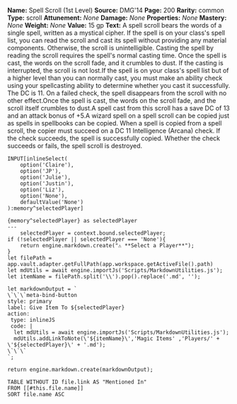 **Name:** Spell Scroll (1st Level)
**Source:** DMG'14
**Page:** 200
**Rarity:** common
**Type:** scroll
**Attunement:** _None_
**Damage:** _None_
**Properties:** _None_
**Mastery:** _None_
**Weight:** _None_
**Value:** 15 gp
**Text:** A spell scroll bears the words of a single spell, written as a mystical cipher. If the spell is on your class's spell list, you can read the scroll and cast its spell without providing any material components. Otherwise, the scroll is unintelligible. Casting the spell by reading the scroll requires the spell's normal casting time. Once the spell is cast, the words on the scroll fade, and it crumbles to dust. If the casting is interrupted, the scroll is not lost.If the spell is on your class's spell list but of a higher level than you can normally cast, you must make an ability check using your spellcasting ability to determine whether you cast it successfully. The DC is 11. On a failed check, the spell disappears from the scroll with no other effect.Once the spell is cast, the words on the scroll fade, and the scroll itself crumbles to dust.A spell cast from this scroll has a save DC of 13 and an attack bonus of +5.A wizard spell on a spell scroll can be copied just as spells in spellbooks can be copied. When a spell is copied from a spell scroll, the copier must succeed on a DC 11 Intelligence (Arcana) check. If the check succeeds, the spell is successfully copied. Whether the check succeeds or fails, the spell scroll is destroyed.

```meta-bind
INPUT[inlineSelect(
	option('Claire'), 
	option('JP'), 
	option('Julie'), 
	option('Justin'), 
	option('Liz'), 
	option('None'), 
	defaultValue('None')
):memory^selectedPlayer]
```

```meta-bind-js-view
{memory^selectedPlayer} as selectedPlayer
---
	selectedPlayer = context.bound.selectedPlayer;
if (!selectedPlayer || selectedPlayer === 'None'){
	return engine.markdown.create("⚠️ **Select a Player**");
}
let filePath = app.vault.adapter.getFullPath(app.workspace.getActiveFile().path)
let mdUtils = await engine.importJs('Scripts/MarkdownUtilities.js');
let itemName = filePath.split('\\').pop().replace('.md', '');

let markdownOutput = `
\`\`\`meta-bind-button
style: primary 
label: Give Item To ${selectedPlayer}
action: 
 type: inlineJS
 code: |
  let mdUtils = await engine.importJs('Scripts/MarkdownUtilities.js');
  mdUtils.addLinkToNote(\'${itemName}\','Magic Items' ,'Players/' + \'${selectedPlayer}\' + '.md');
\`\`\`
`;

return engine.markdown.create(markdownOutput);
```


```dataview
TABLE WITHOUT ID file.link AS "Mentioned In"
FROM [[#this.file.name]]
SORT file.name ASC
```
